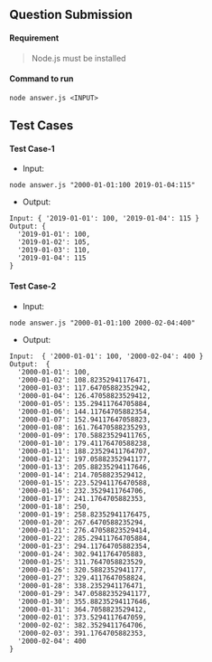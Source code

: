 ## Question Submission

#### Requirement

> Node.js must be installed

#### Command to run

 `node answer.js <INPUT>`

## Test Cases

#### Test Case-1

* Input:  

` node answer.js "2000-01-01:100 2019-01-04:115" `

* Output:  

``` 
Input: { '2019-01-01': 100, '2019-01-04': 115 } 
Output: {
  '2019-01-01': 100, 
  '2019-01-02': 105, 
  '2019-01-03': 110, 
  '2019-01-04': 115
} 
```

#### Test Case-2

* Input:  

` node answer.js "2000-01-01:100 2000-02-04:400" `

* Output:  

``` 
Input:  { '2000-01-01': 100, '2000-02-04': 400 }
Output:  {
  '2000-01-01': 100,
  '2000-01-02': 108.82352941176471,
  '2000-01-03': 117.64705882352942,
  '2000-01-04': 126.47058823529412,
  '2000-01-05': 135.29411764705884,
  '2000-01-06': 144.11764705882354,
  '2000-01-07': 152.94117647058823,
  '2000-01-08': 161.76470588235293,
  '2000-01-09': 170.58823529411765,
  '2000-01-10': 179.41176470588238,
  '2000-01-11': 188.23529411764707,
  '2000-01-12': 197.05882352941177,
  '2000-01-13': 205.88235294117646,
  '2000-01-14': 214.7058823529412,
  '2000-01-15': 223.52941176470588,
  '2000-01-16': 232.3529411764706,
  '2000-01-17': 241.1764705882353,
  '2000-01-18': 250,
  '2000-01-19': 258.82352941176475,
  '2000-01-20': 267.6470588235294,
  '2000-01-21': 276.47058823529414,
  '2000-01-22': 285.29411764705884,
  '2000-01-23': 294.11764705882354,
  '2000-01-24': 302.9411764705883,
  '2000-01-25': 311.7647058823529,
  '2000-01-26': 320.5882352941177,
  '2000-01-27': 329.4117647058824,
  '2000-01-28': 338.2352941176471,
  '2000-01-29': 347.05882352941177,
  '2000-01-30': 355.88235294117646,
  '2000-01-31': 364.7058823529412,
  '2000-02-01': 373.5294117647059,
  '2000-02-02': 382.3529411764706,
  '2000-02-03': 391.1764705882353,
  '2000-02-04': 400
} 
```